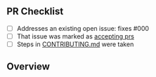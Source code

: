 <!-- 👋 Hi, thanks for sending a PR to remark-cloudinary-docusaurus! 💖.
Please fill out all fields below and make sure each item is true and [x] checked.
Otherwise we may not be able to review your PR. -->

## PR Checklist

- [ ] Addresses an existing open issue: fixes #000
- [ ] That issue was marked as [accepting prs](https://github.com/johnnyreilly/template-typescript-node-package/issues?q=is%3Aopen+is%3Aissue+label%3A%22accepting+prs%22)
- [ ] Steps in [CONTRIBUTING.md](https://github.com/JoshuaKGoldberg/template-typescript-node-package/blob/main/.github/CONTRIBUTING.md) were taken

## Overview

<!-- Description of what is changed and how the code change does that. -->

